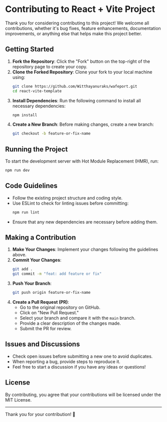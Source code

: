 # Contributing to React + Vite Project

Thank you for considering contributing to this project! We welcome all contributions, whether it's bug fixes, feature enhancements, documentation improvements, or anything else that helps make this project better.

## Getting Started

1. **Fork the Repository**: Click the "Fork" button on the top-right of the repository page to create your copy.
2. **Clone the Forked Repository**: Clone your fork to your local machine using:
   ```sh
   git clone https://github.com/Witthayanuraks/wafeport.git
   cd react-vite-template
   ```
3. **Install Dependencies**: Run the following command to install all necessary dependencies:
   ```sh
   npm install
   ```
4. **Create a New Branch**: Before making changes, create a new branch:
   ```sh
   git checkout -b feature-or-fix-name
   ```

## Running the Project

To start the development server with Hot Module Replacement (HMR), run:
```sh
npm run dev
```

## Code Guidelines

- Follow the existing project structure and coding style.
- Use ESLint to check for linting issues before committing:
  ```sh
  npm run lint
  ```
- Ensure that any new dependencies are necessary before adding them.

## Making a Contribution

1. **Make Your Changes**: Implement your changes following the guidelines above.
2. **Commit Your Changes**:
   ```sh
   git add .
   git commit -m "feat: add feature or fix"
   ```
3. **Push Your Branch**:
   ```sh
   git push origin feature-or-fix-name
   ```
4. **Create a Pull Request (PR)**:
   - Go to the original repository on GitHub.
   - Click on "New Pull Request."
   - Select your branch and compare it with the `main` branch.
   - Provide a clear description of the changes made.
   - Submit the PR for review.

## Issues and Discussions

- Check open issues before submitting a new one to avoid duplicates.
- When reporting a bug, provide steps to reproduce it.
- Feel free to start a discussion if you have any ideas or questions!

## License

By contributing, you agree that your contributions will be licensed under the MIT License.

---
Thank you for your contribution! 🎉

